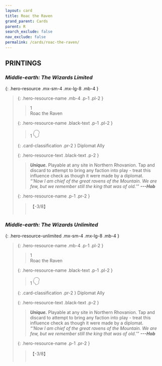 ```yaml
---
layout: card
title: Roac the Raven
grand_parent: Cards
parent: R
search_exclude: false
nav_exclude: false
permalink: /cards/roac-the-raven/
---
```


## PRINTINGS


### _Middle-earth: The Wizards Limited_

{: .hero-resource .mx-sm-4 .mx-lg-8 .mb-4 }
> {: .hero-resource-name .mb-4 .p-1 .pl-2 }
> > <div class="card-mp">1</div>
> > <div class="card-name">Roac the Raven</div>
>
> {: .hero-resource-name .black-text .p-1 .pl-2 }
> > 1 ![](/assets/images/mind.svg)
>
> {: .card-classification .pr-2 }
> Diplomat Ally
>
> {: .hero-resource-text .black-text .p-2 }
> > _**Unique.**_ Playable at any site in Northern Rhovanion.  Tap and discard to attempt to bring any faction into play - treat this influence check as though it were made by a diplomat. <br>_“‘Now I am chief of the great ravens of the Mountain. We are few, but we remember still the king that was of old.’”_ ***---Hob*** 
> 
> {: .hero-resource-name .p-1 .pr-2 }
> > <div class="card-shield">【-3/8】</div>
> > <div class="card-corruption">&nbsp;</div>

### _Middle-earth: The Wizards Unlimited_

{: .hero-resource-unlimited .mx-sm-4 .mx-lg-8 .mb-4 }
> {: .hero-resource-name .mb-4 .p-1 .pl-2 }
> > <div class="card-mp">1</div>
> > <div class="card-name">Roac the Raven</div>
>
> {: .hero-resource-name .black-text .p-1 .pl-2 }
> > 1 ![](/assets/images/mind.svg)
>
> {: .card-classification .pr-2 }
> Diplomat Ally
>
> {: .hero-resource-text .black-text .p-2 }
> > _**Unique.**_ Playable at any site in Northern Rhovanion.  Tap and discard to attempt to bring any faction into play - treat this influence check as though it were made by a diplomat. <br>_“‘Now I am chief of the great ravens of the Mountain. We are few, but we remember still the king that was of old.’”_ ***---Hob*** 
> 
> {: .hero-resource-name .p-1 .pr-2 }
> > <div class="card-shield">【-3/8】</div>
> > <div class="card-corruption">&nbsp;</div>
